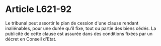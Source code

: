 # Article L621-92

Le tribunal peut assortir le plan de cession d'une clause rendant inaliénables, pour une durée qu'il fixe, tout ou partie des biens cédés.   La publicité de cette clause est assurée dans des conditions fixées par un décret en Conseil d'Etat.